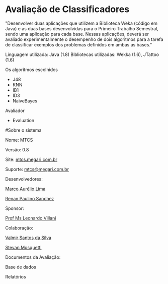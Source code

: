 # Avaliação de Classificadores

"Desenvolver duas aplicações que utilizem a Biblioteca Weka (código em Java) e as duas bases desenvolvidas para o Primeiro Trabalho Semestral, sendo uma aplicação para cada base. Nessas aplicações, deverá ser avaliado experimentalmente o desempenho de dois algoritmos para a tarefa de classificar exemplos dos problemas definidos em ambas as bases."

Linguagem utilizada: Java (1.8)
Bibliotecas utilizadas: Wekka (1.6), JTattoo (1.6) 

Os algorítmos escolhidos
 <ul>
  <li>J48</li>
  <li>KNN</li>
  <li>IB1</li>
  <li>ID3</li>
  <li>NaiveBayes</li>
 </ul>
Avaliador
  <ul>
   <li>Evaluation</li>
  </ul>

#Sobre o sistema

<p>Nome: MTCS</p>
<p>Versão: 0.8</p>
<p>Site: <a href="http://mtcs.megari.com.br">mtcs.megari.com.br</a></p>
<p>Suporte: <a href="mailto:mtcs@megari.com.br">mtcs@megari.com.br</a></p>

Desenvolvedores:
<p><a href="https://github.com/marckdx">Marco Aurélio Lima</a></p>
<p><a href="https://github.com/renanps">Renan Paulino Sanchez</a></p>

Sponsor:
<p><a href="http://www.villani.eti.br">Prof Ms Leonardo Villani</a></p>

Colaboração:
<p><a href="">Valmir Santos da Silva</a></p>
<p><a href="">Stevan Mosquetti</a></p>

Documentos da Avaliação:
<p>Base de dados</p>
<p>Relatórios</p>
